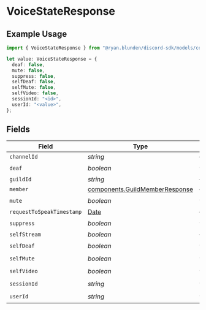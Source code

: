# VoiceStateResponse

## Example Usage

```typescript
import { VoiceStateResponse } from "@ryan.blunden/discord-sdk/models/components";

let value: VoiceStateResponse = {
  deaf: false,
  mute: false,
  suppress: false,
  selfDeaf: false,
  selfMute: false,
  selfVideo: false,
  sessionId: "<id>",
  userId: "<value>",
};
```

## Fields

| Field                                                                                         | Type                                                                                          | Required                                                                                      | Description                                                                                   |
| --------------------------------------------------------------------------------------------- | --------------------------------------------------------------------------------------------- | --------------------------------------------------------------------------------------------- | --------------------------------------------------------------------------------------------- |
| `channelId`                                                                                   | *string*                                                                                      | :heavy_minus_sign:                                                                            | N/A                                                                                           |
| `deaf`                                                                                        | *boolean*                                                                                     | :heavy_check_mark:                                                                            | N/A                                                                                           |
| `guildId`                                                                                     | *string*                                                                                      | :heavy_minus_sign:                                                                            | N/A                                                                                           |
| `member`                                                                                      | [components.GuildMemberResponse](../../models/components/guildmemberresponse.md)              | :heavy_minus_sign:                                                                            | N/A                                                                                           |
| `mute`                                                                                        | *boolean*                                                                                     | :heavy_check_mark:                                                                            | N/A                                                                                           |
| `requestToSpeakTimestamp`                                                                     | [Date](https://developer.mozilla.org/en-US/docs/Web/JavaScript/Reference/Global_Objects/Date) | :heavy_minus_sign:                                                                            | N/A                                                                                           |
| `suppress`                                                                                    | *boolean*                                                                                     | :heavy_check_mark:                                                                            | N/A                                                                                           |
| `selfStream`                                                                                  | *boolean*                                                                                     | :heavy_minus_sign:                                                                            | N/A                                                                                           |
| `selfDeaf`                                                                                    | *boolean*                                                                                     | :heavy_check_mark:                                                                            | N/A                                                                                           |
| `selfMute`                                                                                    | *boolean*                                                                                     | :heavy_check_mark:                                                                            | N/A                                                                                           |
| `selfVideo`                                                                                   | *boolean*                                                                                     | :heavy_check_mark:                                                                            | N/A                                                                                           |
| `sessionId`                                                                                   | *string*                                                                                      | :heavy_check_mark:                                                                            | N/A                                                                                           |
| `userId`                                                                                      | *string*                                                                                      | :heavy_check_mark:                                                                            | N/A                                                                                           |